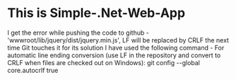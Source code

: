 ﻿# This is Simple-.Net-Web-App
I get the error while pushing the code to github - 'wwwroot/lib/jquery/dist/jquery.min.js', LF will be replaced by CRLF the next time Git touches it
for its solution I have used the following command - 
For automatic line ending conversion (use LF in the repository and convert to CRLF when files are checked out on Windows):
git config --global core.autocrlf true
